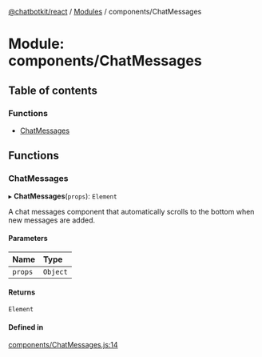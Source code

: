 [@chatbotkit/react](../README.md) / [Modules](../modules.md) / components/ChatMessages

# Module: components/ChatMessages

## Table of contents

### Functions

- [ChatMessages](components_ChatMessages.md#chatmessages)

## Functions

### ChatMessages

▸ **ChatMessages**(`props`): `Element`

A chat messages component that automatically scrolls to the bottom when new
messages are added.

#### Parameters

| Name | Type |
| :------ | :------ |
| `props` | `Object` |

#### Returns

`Element`

#### Defined in

[components/ChatMessages.js:14](https://github.com/chatbotkit/node-sdk/blob/main/packages/react/src/components/ChatMessages.js#L14)
